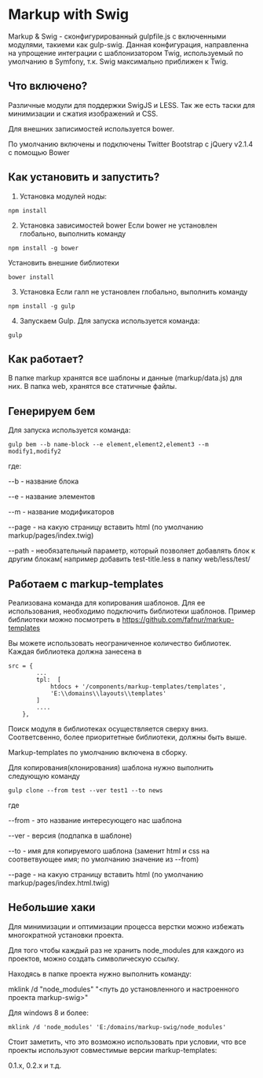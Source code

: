 Markup with Swig
========================

Markup & Swig - сконфигурированный gulpfile.js с включенными модулями,
такиеми как gulp-swig. Данная конфигурация, направленна на упрощение
интеграции с шаблонизатором Twig, используемый по умолчанию в Symfony,
т.к. Swig максимально приближен к Twig.
 

Что включено?
--------------
Различные модули для поддержки SwigJS и LESS. Так же есть таски для минимизации и сжатия изображений и CSS.

Для внешних записимостей используется bower.

По умолчанию включены и подключены Twitter Bootstrap с jQuery v2.1.4 с помощью Bower


Как установить и запустить?
--------------

1) Установка модулей ноды:
```shell
npm install
```

2) Установка зависимостей bower
Если bower не установлен глобально, выполнить команду
```shell
npm install -g bower
```

Установить внешние библиотеки
```shell
bower install
```

3) Установка
Если галп не установлен глобально, выполнить команду
```shell
npm install -g gulp
```

4) Запускаем Gulp.
Для запуска используется команда:
```shell
gulp 
```


Как работает?
--------------

В папке markup хранятся все шаблоны и данные (markup/data.js) для них.
В папка web, хранятся все статичные файлы.


Генерируем бем
--------------
Для запуска используется команда:

```shell
gulp bem --b name-block --e element,element2,element3 --m modify1,modify2
```

где:

--b    - название блока

--e    - название элементов

--m    - название модификаторов

--page - на какую страницу вставить html (по умолчанию markup/pages/index.twig)

--path - необязательный параметр, который позволяет добавлять блок к другим блокам( например добавить test-title.less в папку web/less/test/


Работаем с markup-templates
--------------
Реализована команда для копирования шаблонов. Для ее использования, необходимо подключить библиотеки шаблонов.
Пример библиотеки можно посмотреть в  https://github.com/fafnur/markup-templates

Вы можете использовать неограниченное количество библиотек.
Каждая библиотека должна занесена в 
```shell
src = { 
        ...
        tpl:  [
            htdocs + '/components/markup-templates/templates',
            'E:\\domains\\layouts\\templates'
        ]
        ....
    },
```
Поиск модуля в библиотеках осуществляется сверху вниз. Соответсвенно, более приоритетные библиотеки, должны быть выше.

Markup-templates по умолчанию включена в сборку.

Для копирования(клонирования) шаблона нужно выполнить следующую команду

```shell
gulp clone --from test --ver test1 --to news
```

где

--from - это название интересующего нас шаблона

--ver  - версия (подпапка в шаблоне)

--to   - имя для копируемого шаблона (заменит html и css на соответвующее имя; по умолчанию значение из --from)

--page - на какую страницу вставить html (по умолчанию markup/pages/index.html.twig)


Небольшие хаки
--------------
Для минимизации и оптимизации процесса верстки можно избежать многократной установки проекта.

Для того чтобы каждый раз не хранить node_modules для каждого из проектов, можно создать символическую ссылку.

Находясь в папке проекта нужно выполнить команду:

mklink /d "node_modules" "<путь до установленного и настроенного проекта markup-swig>"

Для windows 8 и более:

```shell
mklink /d 'node_modules' 'E:/domains/markup-swig/node_modules'
```

Стоит заметить, что это возможно использовать при условии, что все проекты используют совместимые версии markup-templates:

0.1.x, 0.2.x и т.д. 